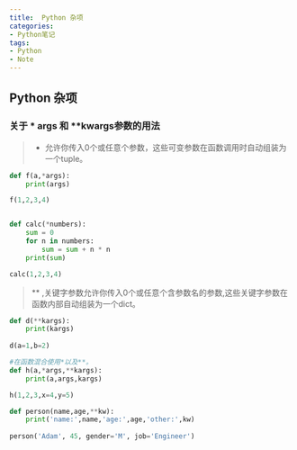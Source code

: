 ```yaml
---
title:  Python 杂项
categories:
- Python笔记
tags: 
- Python
- Note
---
```

## Python 杂项

### 关于 * args 和 **kwargs参数的用法

> * 允许你传入0个或任意个参数，这些可变参数在函数调用时自动组装为一个tuple。

```python
def f(a,*args):
    print(args)

f(1,2,3,4)


def calc(*numbers):
    sum = 0
    for n in numbers:
        sum = sum + n * n
    print(sum)

calc(1,2,3,4)
```

>  ** ,关键字参数允许你传入0个或任意个含参数名的参数,这些关键字参数在函数内部自动组装为一个dict。

```python
def d(**kargs):
    print(kargs)
    
d(a=1,b=2)

#在函数混合使用*以及**。
def h(a,*args,**kargs):
    print(a,args,kargs)

h(1,2,3,x=4,y=5)

def person(name,age,**kw):
    print('name:',name,'age:',age,'other:',kw)
    
person('Adam', 45, gender='M', job='Engineer')
```

